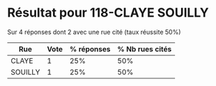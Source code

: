 # Résultat pour 118-CLAYE SOUILLY

Sur 4 réponses dont 2 avec une rue cité (taux réussite 50%)

| Rue | Vote | % réponses | % Nb rues cités|
|-----|------|------------|----------------|
| CLAYE | 1 | 25% | 50%|
| SOUILLY | 1 | 25% | 50%|
